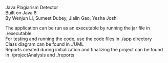 Java Plagiarism Detector <br>
Built on Java 8 <br>
By Wenjun Li, Sumeet Dubey, Jialin Gao, Yesha Joshi

The application can be run as an executable by running the jar file in ./executable <br>
For testing and running the code, use the code files in ./app directory <br>
Class diagram can be found in ./UML <br>
Reports created during initialization and finalizing the project can be found in ./projectAnalysis and ./reports
